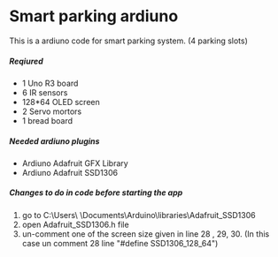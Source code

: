 # Smart parking ardiuno
This is a ardiuno code for smart parking system. (4 parking slots)

##### Reqiured 
 - 1 Uno R3 board
 - 6 IR sensors
 - 128*64 OLED screen
 - 2 Servo mortors
 - 1 bread board

##### Needed ardiuno plugins
 - Ardiuno Adafruit GFX Library
 - Ardiuno Adafruit SSD1306


##### Changes to do in code before starting the app
1. go to C:\Users\ <User name> \Documents\Arduino\libraries\Adafruit_SSD1306
2. open Adafruit_SSD1306.h file
3. un-comment one of the screen size given in line 28 , 29, 30. (In this case un comment 28 line "#define SSD1306_128_64")
